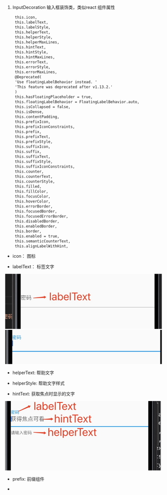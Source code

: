 
1. InputDecoration 输入框装饰类，类似react 组件属性

        this.icon,
        this.labelText,
        this.labelStyle,
        this.helperText,
        this.helperStyle,
        this.helperMaxLines,
        this.hintText,
        this.hintStyle,
        this.hintMaxLines,
        this.errorText,
        this.errorStyle,
        this.errorMaxLines,
        @Deprecated(
        'Use floatingLabelBehavior instead. '
        'This feature was deprecated after v1.13.2.'
        )
        this.hasFloatingPlaceholder = true,
        this.floatingLabelBehavior = FloatingLabelBehavior.auto,
        this.isCollapsed = false,
        this.isDense,
        this.contentPadding,
        this.prefixIcon,
        this.prefixIconConstraints,
        this.prefix,
        this.prefixText,
        this.prefixStyle,
        this.suffixIcon,
        this.suffix,
        this.suffixText,
        this.suffixStyle,
        this.suffixIconConstraints,
        this.counter,
        this.counterText,
        this.counterStyle,
        this.filled,
        this.fillColor,
        this.focusColor,
        this.hoverColor,
        this.errorBorder,
        this.focusedBorder,
        this.focusedErrorBorder,
        this.disabledBorder,
        this.enabledBorder,
        this.border,
        this.enabled = true,
        this.semanticCounterText,
        this.alignLabelWithHint,

+ icon： 图标

+ labelText： 标签文字

![avartar](../../../assets/textfieldLabel.jpg)
![avartar](../../../assets/textfieldLabel1.jpg)

+ helperText: 帮助文字


+ helperStyle: 帮助文字样式

+ hintText: 获取焦点时显示的文字

![avartar](../../../assets/textfield.jpg)

+ prefix: 前缀组件

+ 